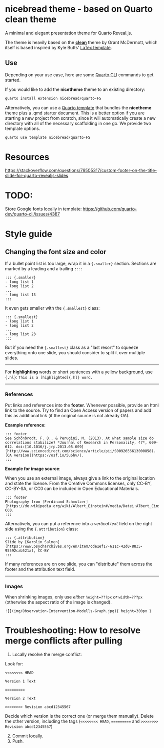 # nicebread theme - based on Quarto clean theme

A minimal and elegant presentation theme for Quarto Reveal.js.

The theme is heavily based on the **[clean](https://github.com/grantmcdermott/quarto-revealjs-clean)** theme by Grant McDermott, which itself is based inspired by Kyle Butts' [LaTex template](https://raw.githack.com/kylebutts/templates/master/latex-slides/auxiliary/slides.pdf).


## Use

Depending on your use case, here are some [Quarto CLI](https://quarto.org/)
commands to get started.

If you would like to add the **nicetheme** theme to an existing directory:

```bash
quarto install extension nicebread/quarto-FS
```

Alternatively, you can use a
[Quarto template](https://quarto.org/docs/extensions/starter-templates.html)
that bundles the **nicetheme** theme plus a .qmd starter document. This is a better
option if you are starting a new project from scratch, since it will automatically
create a new directory with all of the necessary scaffolding in one go. We provide
two template options.

```bash
quarto use template nicebread/quarto-FS
```

# Resources

https://stackoverflow.com/questions/76505317/custom-footer-on-the-title-slide-for-quarto-revealjs-slides


# TODO:

Store Google fonts locally in template:
https://github.com/quarto-dev/quarto-cli/issues/4387

# Style guide

## Changing the font size and color

If a bullet point list is too large, wrap it in a `{.smaller}` section. Sections are marked by a leading and a trailing `:::`:

```
::: {.smaller}
- long list 1
- long list 2
...
- long list 13
:::
```

It even gets smaller with the `{.smallest}` class:

```
::: {.smallest}
- long list 1
- long list 2
...
- long list 23
:::
```

But if you need the `{.smallest}` class as a "last resort" to squeeze everything onto one slide, you should consider to split it over multiple slides.

---

For **highlighting** words or short sentences with a yellow background, use `{.hl}`:
`This is a [highlighted]{.hl} word.`

---

### References

Put links and references into the **footer**. Whenever possible, provide an html link to the source. Try to find an Open Access version of papers and add this as additional link (if the original source is not already OA).

**Example reference**:

```
::: footer
See Schönbrodt, F. D., & Perugini, M. (2013). At what sample size do correlations stabilize? *Journal of Research in Personality, 47*, 609-612. doi:[10.1016/j.jrp.2013.05.009](http://www.sciencedirect.com/science/article/pii/S0092656613000858). [OA version](https://osf.io/5u6hv/).
:::
```

**Example for image source**:

When you use an external image, always give a link to the original location and state the license. From the Creative Commons licenses, only CC-BY, CC-BY-SA, or CC0 can be included in Open Educational Materials.

```
::: footer
Photography from [Ferdinand Schmutzer](https://de.wikipedia.org/wiki/Albert_Einstein#/media/Datei:Albert_Einstein_1921_by_F_Schmutzer.jpg), CC0.
:::
```

Alternatively, you can put a reference into a *vertical text* field on the right side using the `{.attribution}` class:

```
::: {.attribution}
Slide by [Karolin Salmen](https://www.psycharchives.org/en/item/cde1ef17-611c-42d0-8835-95592cab521a), CC-BY
:::
```
If many references are on one slide, you can "distribute" them across the footer and the attribution text field.

---

### Images

When shrinking images, only use *either* `height=???px` *or* `width=???px` (otherwise the aspect ratio of the image is changed).

```
![](img/Observation-Intervention-Modells-Graph.jpg){ height=300px }
```


# Troubleshooting: How to resolve merge conflicts after pulling

1. Locally resolve the merge conflict:

Look for:

```
<<<<<<<< HEAD

Version 1 Text

=========

Version 2 Text

>>>>>>>> Revision abcd12345567
```

Decide which version is the correct one (or merge them manually).
Delete the other version, including the tags (`<<<<<<<< HEAD`, `=========` and `>>>>>>>> Revision abcd12345567`)

2. Commit locally.
3. Push.